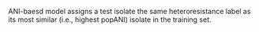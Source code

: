 ANI-baesd model assigns a test isolate the same heteroresistance label as its most similar (i.e., highest popANI) isolate in the training set. 
